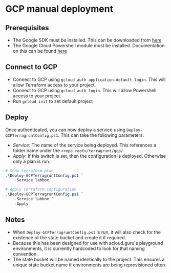 # GCP manual deployment

## Prerequisites

- The Google SDK must be installed. This can be downloaded from [here](https://cloud.google.com/sdk/docs/install)
- The Google Cloud Powershell module must be installed. Documentation on this can be found [here](https://cloud.google.com/tools/powershell/docs/quickstart)

## Connect to GCP

- Connect to GCP using `gcloud auth application-default login`. This will allow Terraform access to your project.
- Connect to GCP using `gcloud auth login`. This will allow Powershell access to your project.
- Run `gcloud init` to set default project

## Deploy

Once authenticated, you can now deploy a service using `Deploy-GCPTerragruntConfig.ps1`. This can take the following parameters:

- *Service*: The name of the service being deployed. This references a folder name under the `<repo root>/terragrunt/gcp/`
- *Apply*: If this switch is set, then the configuration is deployed. Otherwise only a plan is run.

```powershell
# Show terraform plan
.\Deploy-GCPTerragruntConfig.ps1 `
	-Service labbox

# Apply terraform configuration
.\Deploy-GCPTerragruntConfig.ps1 `
	-Service labbox `
	-Apply
```

## Notes

- When `Deploy-GCPTerragruntConfig.ps1` is run, it will also check for the existence of the state bucket and create it if required.
- Because this has been designed for use with acloud.guru's playground environments, it is currently hardcoded to look for that naming convention.
- The state bucket will be named identically to the project. This ensures a unique state bucket name if environments are being reprovisioned often
